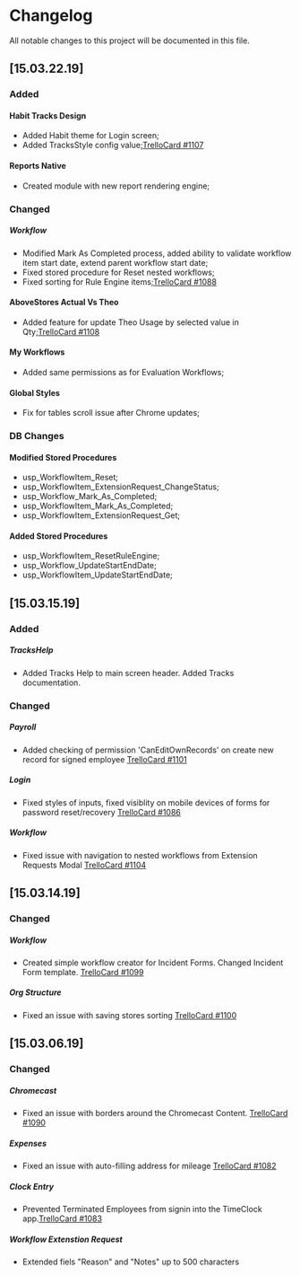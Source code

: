 # Changelog
All notable changes to this project will be documented in this file.

## [15.03.22.19]

### Added
#### Habit Tracks Design
- Added Habit theme for Login screen;
- Added TracksStyle config value;[TrelloCard #1107](https://trello.com/c/mNEaMpim/1107-habit-login-design)
#### Reports Native
- Created module with new report rendering engine;
### Changed
##### Workflow
- Modified Mark As Completed process, added ability to validate workflow item start date, extend parent workflow start date; 
- Fixed stored procedure for Reset nested workflows;
- Fixed sorting for Rule Engine items;[TrelloCard #1088](https://trello.com/c/l7JmDrSV/1088-incorrect-due-date-on-extension-request-screen-because-of-mixed-up-rules-engine)
#### AboveStores Actual Vs Theo
- Added feature for update Theo Usage by selected value in Qty;[TrelloCard #1108](https://trello.com/c/G3G4PcQq/1108-avt-load-usage-grid-same-as-po-adjustment)
#### My Workflows
- Added same permissions as for Evaluation Workflows;
#### Global Styles
- Fix for tables scroll issue after Chrome updates;
### DB Changes
#### Modified Stored Procedures
- usp_WorkflowItem_Reset;
- usp_WorkflowItem_ExtensionRequest_ChangeStatus;
- usp_Workflow_Mark_As_Completed;
- usp_WorkflowItem_Mark_As_Completed;
- usp_WorkflowItem_ExtensionRequest_Get;
#### Added Stored Procedures
- usp_WorkflowItem_ResetRuleEngine;
- usp_Workflow_UpdateStartEndDate;
- usp_WorkflowItem_UpdateStartEndDate;


## [15.03.15.19]

### Added
##### TracksHelp
- Added Tracks Help to main screen header. Added Tracks documentation.
### Changed
##### Payroll
- Added checking of permission 'CanEditOwnRecords' on create new record for signed employee [TrelloCard #1101](https://trello.com/c/rxafNmgl/1101-payroll-can-you-add-a-request-to-not-allow-signed-in-employee-the-ability-to-add-a-record-for-themselves)
##### Login
- Fixed styles of inputs, fixed visiblity on mobile devices of forms for password reset/recovery [TrelloCard #1086](https://trello.com/c/JnqOCp8T/1086-tracks-90-day-password-experation-text-fields-not-allowing-user-to-type-in-the-field)
##### Workflow
- Fixed issue with navigation to nested workflows from Extension Requests Modal [TrelloCard #1104](https://trello.com/c/OgjXChrH/1104-extension-request-cant-navigate-to-nested-workflows)

## [15.03.14.19]

### Changed
##### Workflow
- Created simple workflow creator for Incident Forms. Changed Incident Form template. [TrelloCard #1099](https://trello.com/c/2EJYYsVR/1099-workflow-incident-forms-simple-wf-creation)
##### Org Structure
- Fixed an issue with saving stores sorting [TrelloCard #1100](https://trello.com/c/sZWELcBM/1100-org-structure-fix-sorting-for-stores)

## [15.03.06.19]

### Changed
##### Chromecast
- Fixed an issue with borders around the Chromecast Content. [TrelloCard #1090](https://trello.com/c/fqZyiN7Q/1090-chromecast-content-size-issue)
##### Expenses
- Fixed an issue with auto-filling address for mileage [TrelloCard #1082](https://trello.com/c/2SRWZK5x/1082-address-for-mileage-is-auto-filling-a-random-address-when-manual-typing-in-the-address-field)
##### Clock Entry
- Prevented Terminated Employees from signin into the TimeClock app.[TrelloCard #1083](https://trello.com/c/CLTtQJAM/1083-prevent-term-employees-from-clocking-in-out-of-tracks-time-clock)
##### Workflow Extenstion Request
- Extended fiels "Reason" and "Notes" up to 500 characters
